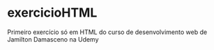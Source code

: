 # exercicioHTML
Primeiro exercício só em HTML do curso de desenvolvimento web de Jamilton Damasceno na Udemy
